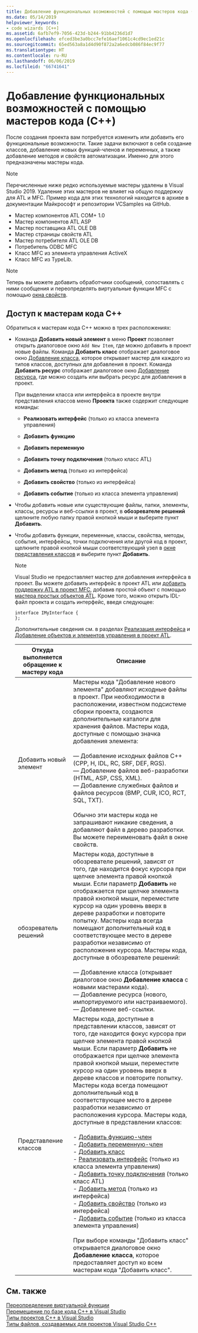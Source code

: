 ```yaml
---
title: Добавление функциональных возможностей с помощью мастеров кода (C++)
ms.date: 05/14/2019
helpviewer_keywords:
- code wizards [C++]
ms.assetid: 6afb7ef9-7056-423d-b244-91bb4236d1d7
ms.openlocfilehash: efced3be3a0bcc7efe16aef1061c4cd9ec1ed21c
ms.sourcegitcommit: 65ed563a8a1d4d90f872a2a6edcb086f84ec9f77
ms.translationtype: HT
ms.contentlocale: ru-RU
ms.lasthandoff: 06/06/2019
ms.locfileid: "66741641"
---
```

# <a name="adding-functionality-with-code-wizards-c"></a>Добавление функциональных возможностей с помощью мастеров кода (C++)

После создания проекта вам потребуется изменить или добавить его функциональные возможности. Такие задачи включают в себя создание классов, добавление новых функций-членов и переменных, а также добавление методов и свойств автоматизации. Именно для этого предназначены мастеры кода.

> [!NOTE]
> Перечисленные ниже редко используемые мастеры удалены в Visual Studio 2019. Удаление этих мастеров не влияет на общую поддержку для ATL и MFC. Пример кода для этих технологий находится в архиве в документации Майкрософт и репозитории VCSamples на GitHub.

- Мастер компонентов ATL COM+ 1.0
- Мастер компонентов ATL ASP
- Мастер поставщика ATL OLE DB
- Мастер страницы свойств ATL
- Мастер потребителя ATL OLE DB
- Потребитель ODBC MFC
- Класс MFC из элемента управления ActiveX
- Класс MFC из TypeLib.


> [!NOTE]
>  Теперь вы можете добавить обработчики сообщений, сопоставлять с ними сообщения и переопределять виртуальные функции MFC с помощью [окна свойств](/visualstudio/ide/reference/properties-window).

## <a name="accessing-c-code-wizards"></a>Доступ к мастерам кода C++

Обратиться к мастерам кода C++ можно в трех расположениях:

- Команда **Добавить новый элемент** в меню **Проект** позволяет открыть диалоговое окно `Add New Item`, где можно добавить в проект новые файлы. Команда **Добавить класс** отображает диалоговое окно [Добавление класса](../ide/add-class-dialog-box.md), которое открывает мастер для каждого из типов классов, доступных для добавления в проект. Команда **Добавить ресурс** отображает диалоговое окно [Добавление ресурса](../windows/add-resource-dialog-box.md), где можно создать или выбрать ресурс для добавления в проект.

   При выделении класса или интерфейса в проекте внутри представления классов меню **Проекта** также содержит следующие команды:

   - **Реализовать интерфейс** (только из класса элемента управления)

   - **Добавить функцию**

   - **Добавить переменную**

   - **Добавить точку подключения** (только класс ATL)

   - **Добавить метод** (только из интерфейса)

   - **Добавить свойство** (только из интерфейса)

   - **Добавить событие** (только из класса элемента управления)

- Чтобы добавить новые или существующие файлы, папки, элементы, классы, ресурсы и веб-ссылки в проект, в **обозревателе решений** щелкните любую папку правой кнопкой мыши и выберите пункт **Добавить**.

- Чтобы добавить функции, переменные, классы, свойства, методы, события, интерфейсы, точки подключения или другой код в проект, щелкните правой кнопкой мыши соответствующий узел в [окне представления классов](/visualstudio/ide/viewing-the-structure-of-code) и выберите пункт **Добавить**.

   > [!NOTE]
   > Visual Studio не предоставляет мастер для добавления интерфейса в проект. Вы можете добавить интерфейс в проект ATL или [добавить поддержку ATL в проект MFC](../mfc/reference/adding-atl-support-to-your-mfc-project.md), добавив простой объект с помощью [мастера простых объектов ATL](../atl/reference/atl-simple-object-wizard.md). Кроме того, можно открыть IDL-файл проекта и создать интерфейс, введя следующее:

    ```IDL
    interface IMyInterface {
    };
    ```

   Дополнительные сведения см. в разделах [Реализация интерфейса](../ide/implementing-an-interface-visual-cpp.md) и [Добавление объектов и элементов управления в проект ATL](../atl/reference/adding-objects-and-controls-to-an-atl-project.md).

   |Откуда выполняется обращение к мастеру кода|Описание|
   |-----------------------------|-----------------|
   |Добавить новый элемент|Мастеры кода "Добавление нового элемента" добавляют исходные файлы в проект. При необходимости в расположении, известном подсистеме сборки проекта, создаются дополнительные каталоги для хранения файлов. Мастеры кода, доступные с помощью значка добавления элемента:<br /><br />— Добавление исходных файлов C++ (CPP, H, IDL, RC, SRF, DEF, RGS).<br />— Добавление файлов веб-разработки (HTML, ASP, CSS, XML).<br />— Добавление служебных файлов и файлов ресурсов (BMP, CUR, ICO, RCT, SQL, TXT).<br /><br />Обычно эти мастеры кода не запрашивают никакие сведения, а добавляют файл в дерево разработки. Вы можете переименовать файл в окне свойств.|
   |обозреватель решений|Мастеры кода, доступные в обозревателе решений, зависят от того, где находится фокус курсора при щелчке элемента правой кнопкой мыши. Если параметр **Добавить** не отображается при щелчке элемента правой кнопкой мыши, переместите курсор на один уровень вверх в дереве разработки и повторите попытку. Мастеры кода всегда помещают дополнительный код в соответствующее место в дереве разработки независимо от расположения курсора. Мастеры кода, доступные в обозревателе решений:<br /><br />— Добавление класса (открывает диалоговое окно **Добавление класса** с новыми мастерами кода).<br />— Добавление ресурса (нового, импортируемого или настраиваемого).<br />— Добавление веб-ссылки.|
   |Представление классов|Мастеры кода, доступные в представлении классов, зависят от того, где находится фокус курсора при щелчке элемента правой кнопкой мыши. Если параметр **Добавить** не отображается при щелчке элемента правой кнопкой мыши, переместите курсор на один уровень вверх в дереве классов и повторите попытку. Мастеры кода всегда помещают дополнительный код в соответствующее место в дереве разработки независимо от расположения курсора. Мастеры кода, доступные в представлении классов:<br /><br />- [Добавить функцию-член](../ide/adding-a-member-function-visual-cpp.md)<br />- [Добавить переменную-член](../ide/adding-a-member-variable-visual-cpp.md)<br />- [Добавить класс](../ide/adding-a-class-visual-cpp.md)<br />- [Реализовать интерфейс](../ide/implement-interface-wizard.md) (только из класса элемента управления)<br />- [Добавить точку подключения](../ide/implement-connection-point-wizard.md) (только класс ATL)<br />- [Добавить метод](../ide/add-method-wizard.md) (только из интерфейса)<br />- [Добавить свойство](../ide/names-add-property-wizard.md) (только из интерфейса)<br />- [Добавить событие](../ide/add-event-wizard.md) (только из класса элемента управления)<br /><br />При выборе команды "Добавить класс" открывается диалоговое окно **Добавление класса**, которое предоставляет доступ ко всем мастерам кода "Добавить класс".|

## <a name="see-also"></a>См. также

[Переопределение виртуальной функции](../ide/overriding-a-virtual-function-visual-cpp.md)<br>
[Перемещение по базе кода С++ в Visual Studio](../ide/navigate-code-cpp.md)<br>
[Типы проектов C++ в Visual Studio](../build/reference/visual-cpp-project-types.md)<br>
[Типы файлов, создаваемых для проектов Visual Studio C++](../build/reference/file-types-created-for-visual-cpp-projects.md)
